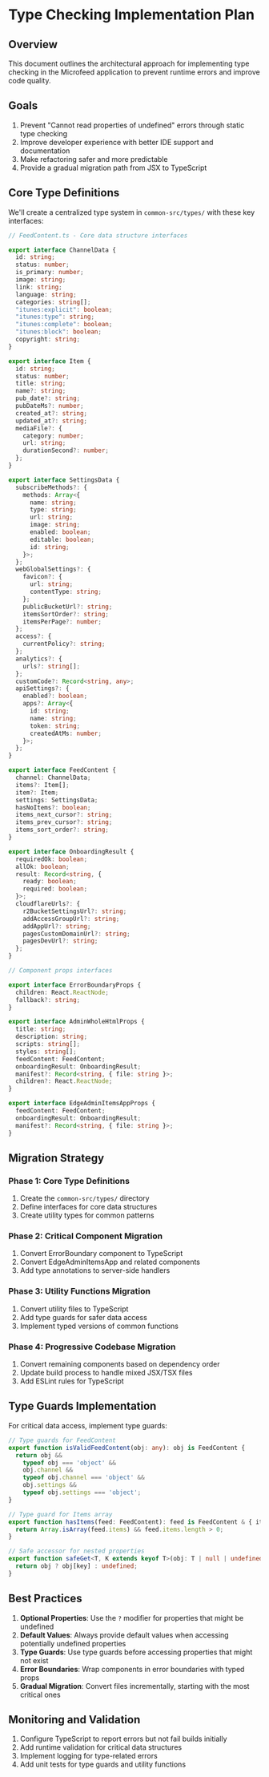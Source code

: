 # Type Checking Implementation Plan

## Overview

This document outlines the architectural approach for implementing type checking in the Microfeed application to prevent runtime errors and improve code quality.

## Goals

1. Prevent "Cannot read properties of undefined" errors through static type checking
2. Improve developer experience with better IDE support and documentation
3. Make refactoring safer and more predictable
4. Provide a gradual migration path from JSX to TypeScript

## Core Type Definitions

We'll create a centralized type system in `common-src/types/` with these key interfaces:

```typescript
// FeedContent.ts - Core data structure interfaces

export interface ChannelData {
  id: string;
  status: number;
  is_primary: number;
  image: string;
  link: string;
  language: string;
  categories: string[];
  "itunes:explicit": boolean;
  "itunes:type": string;
  "itunes:complete": boolean;
  "itunes:block": boolean;
  copyright: string;
}

export interface Item {
  id: string;
  status: number;
  title: string;
  name?: string;
  pub_date?: string;
  pubDateMs?: number;
  created_at?: string;
  updated_at?: string;
  mediaFile?: {
    category: number;
    url: string;
    durationSecond?: number;
  };
}

export interface SettingsData {
  subscribeMethods?: {
    methods: Array<{
      name: string;
      type: string;
      url: string;
      image: string;
      enabled: boolean;
      editable: boolean;
      id: string;
    }>;
  };
  webGlobalSettings?: {
    favicon?: {
      url: string;
      contentType: string;
    };
    publicBucketUrl?: string;
    itemsSortOrder?: string;
    itemsPerPage?: number;
  };
  access?: {
    currentPolicy?: string;
  };
  analytics?: {
    urls?: string[];
  };
  customCode?: Record<string, any>;
  apiSettings?: {
    enabled?: boolean;
    apps?: Array<{
      id: string;
      name: string;
      token: string;
      createdAtMs: number;
    }>;
  };
}

export interface FeedContent {
  channel: ChannelData;
  items?: Item[];
  item?: Item;
  settings: SettingsData;
  hasNoItems?: boolean;
  items_next_cursor?: string;
  items_prev_cursor?: string;
  items_sort_order?: string;
}

export interface OnboardingResult {
  requiredOk: boolean;
  allOk: boolean;
  result: Record<string, {
    ready: boolean;
    required: boolean;
  }>;
  cloudflareUrls?: {
    r2BucketSettingsUrl?: string;
    addAccessGroupUrl?: string;
    addAppUrl?: string;
    pagesCustomDomainUrl?: string;
    pagesDevUrl?: string;
  };
}

// Component props interfaces

export interface ErrorBoundaryProps {
  children: React.ReactNode;
  fallback?: string;
}

export interface AdminWholeHtmlProps {
  title: string;
  description: string;
  scripts: string[];
  styles: string[];
  feedContent: FeedContent;
  onboardingResult: OnboardingResult;
  manifest?: Record<string, { file: string }>;
  children?: React.ReactNode;
}

export interface EdgeAdminItemsAppProps {
  feedContent: FeedContent;
  onboardingResult: OnboardingResult;
  manifest?: Record<string, { file: string }>;
}
```

## Migration Strategy

### Phase 1: Core Type Definitions

1. Create the `common-src/types/` directory
2. Define interfaces for core data structures
3. Create utility types for common patterns

### Phase 2: Critical Component Migration

1. Convert ErrorBoundary component to TypeScript
2. Convert EdgeAdminItemsApp and related components
3. Add type annotations to server-side handlers

### Phase 3: Utility Functions Migration

1. Convert utility files to TypeScript
2. Add type guards for safer data access
3. Implement typed versions of common functions

### Phase 4: Progressive Codebase Migration

1. Convert remaining components based on dependency order
2. Update build process to handle mixed JSX/TSX files
3. Add ESLint rules for TypeScript

## Type Guards Implementation

For critical data access, implement type guards:

```typescript
// Type guards for FeedContent
export function isValidFeedContent(obj: any): obj is FeedContent {
  return obj && 
    typeof obj === 'object' && 
    obj.channel && 
    typeof obj.channel === 'object' &&
    obj.settings && 
    typeof obj.settings === 'object';
}

// Type guard for Items array
export function hasItems(feed: FeedContent): feed is FeedContent & { items: Item[] } {
  return Array.isArray(feed.items) && feed.items.length > 0;
}

// Safe accessor for nested properties
export function safeGet<T, K extends keyof T>(obj: T | null | undefined, key: K): T[K] | undefined {
  return obj ? obj[key] : undefined;
}
```

## Best Practices

1. **Optional Properties**: Use the `?` modifier for properties that might be undefined
2. **Default Values**: Always provide default values when accessing potentially undefined properties
3. **Type Guards**: Use type guards before accessing properties that might not exist
4. **Error Boundaries**: Wrap components in error boundaries with typed props
5. **Gradual Migration**: Convert files incrementally, starting with the most critical ones

## Monitoring and Validation

1. Configure TypeScript to report errors but not fail builds initially
2. Add runtime validation for critical data structures
3. Implement logging for type-related errors
4. Add unit tests for type guards and utility functions